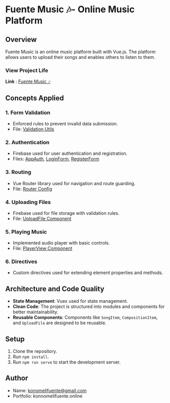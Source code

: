 
# Fuente Music 🎶- Online Music Platform

## Overview

Fuente Music is an online music platform built with Vue.js. The platform allows users to upload their songs and enables others to listen to them.

### View Project Life
**Link** : [Fuente Music 🎶](musicapp.konnomelifuente.online)

## Concepts Applied

### 1. Form Validation
- Enforced rules to prevent invalid data submission.
- File: [Validation Utils](https://github.com/konnofuente/vuejs-odessey-project-/blob/fuente-music/fuente%20music/src/utils/validation.js)

### 2. Authentication
- Firebase used for user authentication and registration.
- Files: [AppAuth](https://github.com/konnofuente/vuejs-odessey-project-/blob/fuente-music/fuente%20music/src/components/module/auth/AppAuth.vue), [LoginForm](https://github.com/konnofuente/vuejs-odessey-project-/blob/fuente-music/fuente%20music/src/components/module/auth/LoginForm.vue), [RegisterForm](https://github.com/konnofuente/vuejs-odessey-project-/blob/fuente-music/fuente%20music/src/components/module/auth/RegisterForm.vue)

### 3. Routing
- Vue Router library used for navigation and route guarding.
- File: [Router Config](https://github.com/konnofuente/vuejs-odessey-project-/blob/fuente-music/fuente%20music/src/router/index.js)

### 4. Uploading Files
- Firebase used for file storage with validation rules.
- File: [UploadFile Component](https://github.com/konnofuente/vuejs-odessey-project-/blob/fuente-music/fuente%20music/src/components/module/manage/UploadFile.vue)

### 5. Playing Music
- Implemented audio player with basic controls.
- File: [PlayerView Component](https://github.com/konnofuente/vuejs-odessey-project-/blob/fuente-music/fuente%20music/src/components/module/players/PlayerView.vue)

### 6. Directives
- Custom directives used for extending element properties and methods.

## Architecture and Code Quality

- **State Management**: Vuex used for state management.
- **Clean Code**: The project is structured into modules and components for better maintainability.
- **Reusable Components**: Components like `SongItem`, `CompositionItem`, and `UploadFile` are designed to be reusable.

## Setup

1. Clone the repository.
2. Run `npm install`.
3. Run `npm run serve` to start the development server.

## Author
- Name: konomelifuente@gmail.com
- Portfolio: konnomelifuente.online